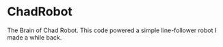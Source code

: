 # ChadRobot

The Brain of Chad Robot. This code powered a simple line-follower robot I made a while back.
